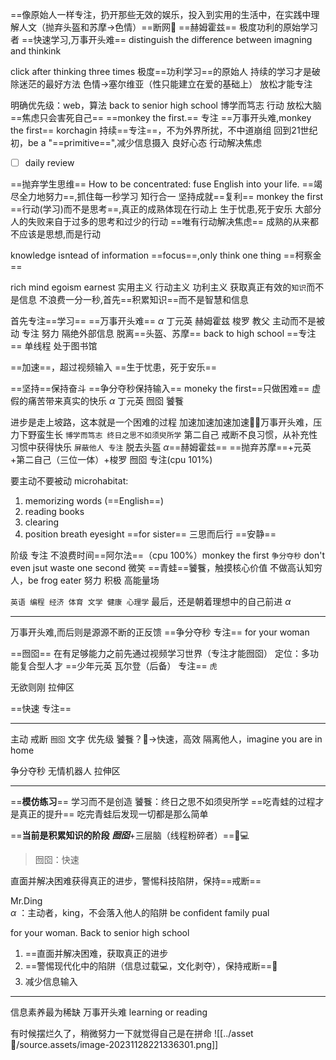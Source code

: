 ==像原始人一样专注，扔开那些无效的娱乐，投入到实用的生活中，在实践中理解人文（抛弃头盔和苏摩->色情）==断网🛜
==赫姆霍兹==
极度功利的原始学习者
==快速学习,万事开头难==
distinguish the difference between imagning and thinkink

click after thinking three times 
极度==功利学习==的原始人
持续的学习才是破除迷茫的最好方法
色情->塞尔维亚（性只能建立在爱的基础上）
放松才能专注

明确优先级：web，算法
back to senior high school
博学而笃志
行动 放松大脑
==焦虑只会害死自己==
==monkey the first.== 专注
==万事开头难,monkey the first==
korchagin
持续==专注==，不为外界所扰，不中道崩组
回到21世纪初，be a "==primitive==",减少信息摄入
良好心态
行动解决焦虑

- [ ] daily review

==抛弃学生思维==
How to be concentrated:
fuse English into your life.
==竭尽全力地努力==,抓住每一秒学习
知行合一
坚持成就==复利==
monkey the first
==行动(学习)而不是思考==,真正的成熟体现在行动上
生于忧患,死于安乐
大部分人的失败来自于过多的思考和过少的行动
==唯有行动解决焦虑==
成熟的从来都不应该是思想,而是行动

knowledge isntead of information
==focus==,only think one thing
==柯察金== 

rich mind
egoism earnest
实用主义 行动主义 功利主义
获取真正有效的`知识`而不是信息
不浪费一分一秒,首先==积累知识==而不是智慧和信息

首先专注==学习==
==万事开头难==
$\alpha$ 丁元英 赫姆霍兹 梭罗 教父
主动而不是被动 专注 努力 隔绝外部信息 脱离==头盔、苏摩==
back to high school
==专注== 单线程
处于图书馆


==加速==，超过视频输入
==生于忧患，死于安乐==



==坚持==保持奋斗
==争分夺秒保持输入== moneky the first==只做困难==
虚假的痛苦带来真实的快乐
$\alpha$ 丁元英 囫囵 饕餮


进步是走上坡路，这本就是一个困难的过程
加速加速加速加速🏃‍♂万事开头难，压力下野蛮生长
`博学而笃志 终日之思不如须臾所学`
第二自己
戒断不良习惯，从补充性习惯中获得快乐
`屏蔽他人 专注`
脱去头盔 $\alpha$==赫姆霍兹== ==抛弃苏摩==+元英+第二自己（三位一体）+梭罗
囫囵 专注(cpu 101%)

要主动不要被动
microhabitat:
1. memorizing words (==English==)
2. reading books 
3. clearing
4. position breath eyesight
==for sister==
三思而后行
==安静==

阶级 专注 不浪费时间==阿尔法==（cpu 100%）monkey the first
`争分夺秒` don't even jsut waste one second
微笑 ==青蛙==饕餮，触摸核心价值
不做高认知穷人，be frog eater
努力 积极 高能量场

`英语 编程 经济 体育 文学 健康 心理学`
最后，还是朝着理想中的自己前进 $\alpha$
********
万事开头难,而后则是源源不断的正反馈 ==争分夺秒 专注==
for your woman

==囫囵== 在有足够能力之前先通过视频学习世界（专注才能囫囵）
定位：多功能复合型人才
==少年元英 瓦尔登（后备） 专注== `虎`

无欲则刚 拉伸区

==快速 专注==
***********
主动 戒断 `囫囵` 文字 优先级
饕餮？🐺->快速，高效
隔离他人，imagine you are in home


争分夺秒 无情机器人
拉伸区
**********
==**模仿练习**== 学习而不是创造
饕餮：终日之思不如须臾所学
==吃青蛙的过程才是真正的提升==
吃完青蛙后发现一切都是那么简单

==**当前是积累知识的阶段** ***囫囵***+三层脑（线程粉碎者）==🧠💻
>囫囵：快速

直面并解决困难获得真正的进步，警惕科技陷阱，保持==戒断==

Mr.Ding  
$\alpha$ ：主动者，king，不会落入他人的陷阱
be confident family pual

for your woman. Back to senior high school
1. ==直面并解决困难，获取真正的进步
2. ==警惕现代化中的陷阱（信息过载💻，文化剥夺），保持戒断==👮
3. 减少信息输入
**********
信息素养最为稀缺
万事开头难
learning or reading

有时候摆烂久了，稍微努力一下就觉得自己是在拼命
![[../asset🧰/source.assets/image-20231128221336301.png]]




